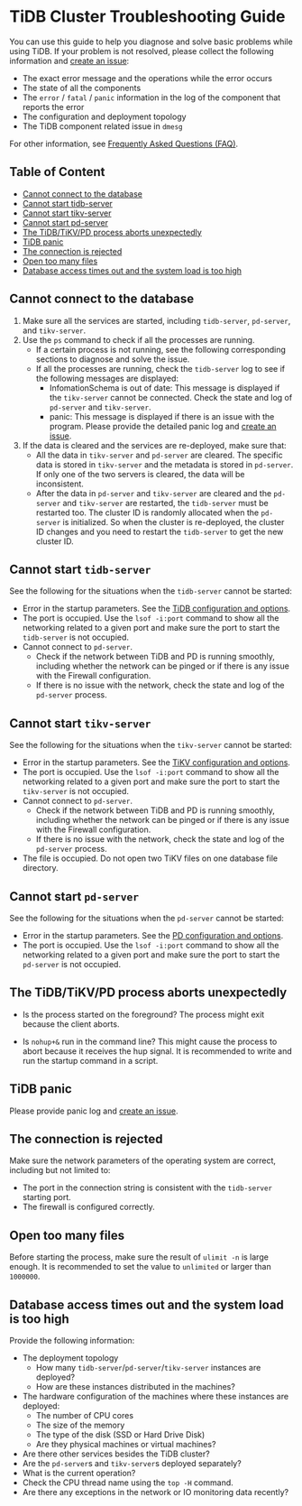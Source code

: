 # TiDB Cluster Troubleshooting Guide

You can use this guide to help you diagnose and solve basic problems while using TiDB. If your problem is not resolved, please collect the following information and [create an issue](https://github.com/pingcap/tidb/issues/new):
+ The exact error message and the operations while the error occurs
+ The state of all the components
+ The `error` / `fatal` / `panic` information in the log of the component that reports the error
+ The configuration and deployment topology
+ The TiDB component related issue in `dmesg`

For other information, see [Frequently Asked Questions (FAQ)](TiDB_FAQ.md).

## Table of Content
+ [Cannot connect to the database](#cannot-connect-to-the-database)
+ [Cannot start tidb-server](#cannot-start-tidb-server)
+ [Cannot start tikv-server](#cannot-start-tikv-server)
+ [Cannot start pd-server](#cannot-start-pd-server)
+ [The TiDB/TiKV/PD process aborts unexpectedly](#the-tidbtikvpd-process-aborts-unexpectedly)
+ [TiDB panic](#tidb-panic)
+ [The connection is rejected](#the-connection-is-rejected)
+ [Open too many files](#open-too-many-files)
+ [Database access times out and the system load is too high](#database-access-times-out-and-the-system-load-is-too-high)

## Cannot connect to the database

1. Make sure all the services are started, including `tidb-server`, `pd-server`, and `tikv-server`.
2. Use the `ps` command to check if all the processes are running.
	+ If a certain process is not running, see the following corresponding sections to diagnose and solve the issue.
	+ If all the processes are running, check the `tidb-server` log to see if the following messages are displayed:
		+ InfomationSchema is out of date: This message is displayed if the `tikv-server` cannot be connected. Check the state and log of `pd-server` and `tikv-server`.
		+ panic: This message is displayed if there is an issue with the program. Please provide the detailed panic log and [create an issue](https://github.com/pingcap/tidb/issues/new).
3. If the data is cleared and the services are re-deployed, make sure that:
	+ All the data in `tikv-server` and `pd-server` are cleared. 
	The specific data is stored in `tikv-server` and the metadata is stored in `pd-server`. If only one of the two servers is cleared, the data will be inconsistent.
	+ After the data in `pd-server` and `tikv-server` are cleared and the `pd-server` and `tikv-server` are restarted, the `tidb-server` must be restarted too.
	The cluster ID is randomly allocated when the `pd-server` is initialized. So when the cluster is re-deployed, the cluster ID changes and you need to restart the `tidb-server` to get the new cluster ID.

## Cannot start `tidb-server`
See the following for the situations when the `tidb-server` cannot be started: 
+ Error in the startup parameters.
	See the [TiDB configuration and options](op-guide/configuration.md#tidb).
+ The port is occupied.
	Use the `lsof -i:port` command to show all the networking related to a given port and make sure the port to start the `tidb-server` is not occupied.
+ Cannot connect to `pd-server`.
	+ Check if the network between TiDB and PD is running smoothly, including whether the network can be pinged or if there is any issue with the Firewall configuration.
	+ If there is no issue with the network, check the state and log of the `pd-server` process.

## Cannot start `tikv-server`
See the following for the situations when the `tikv-server` cannot be started: 
+ Error in the startup parameters.
	See the [TiKV configuration and options](op-guide/configuration.md#tikv).
+ The port is occupied.
	Use the `lsof -i:port` command to show all the networking related to a given port and make sure the port to start the `tikv-server` is not occupied.
+ Cannot connect to `pd-server`.
	+ Check if the network between TiDB and PD is running smoothly, including whether the network can be pinged or if there is any issue with the Firewall configuration.
	+ If there is no issue with the network, check the state and log of the `pd-server` process.
+ The file is occupied.
	Do not open two TiKV files on one database file directory.

## Cannot start `pd-server`
See the following for the situations when the `pd-server` cannot be started: 
+ Error in the startup parameters.
	See the [PD configuration and options](op-guide/configuration.md##placement-driver-pd).
+ The port is occupied.
	Use the `lsof -i:port` command to show all the networking related to a given port and make sure the port to start the `pd-server` is not occupied.

## The TiDB/TiKV/PD process aborts unexpectedly
+ Is the process started on the foreground? The process might exit because the client aborts.
	
+ Is `nohup+&` run in the command line? This might cause the process to abort because it receives the hup signal. It is recommended to write and run the startup command in a script.

## TiDB panic
Please provide panic log and [create an issue](https://github.com/pingcap/tidb/issues/new).

## The connection is rejected

Make sure the network parameters of the operating system are correct, including but not limited to:

+ The port in the connection string is consistent with the `tidb-server` starting port.
+ The firewall is configured correctly.

## Open too many files

Before starting the process, make sure the result of `ulimit -n` is large enough. It is recommended to set the value to `unlimited` or larger than `1000000`.

## Database access times out and the system load is too high
Provide the following information:
+ The deployment topology
	+ How many `tidb-server`/`pd-server`/`tikv-server` instances are deployed? 
	+ How are these instances distributed in the machines?
+ The hardware configuration of the machines where these instances are deployed:
	+ The number of CPU cores
	+ The size of the memory
	+ The type of the disk (SSD or Hard Drive Disk)
	+ Are they physical machines or virtual machines?
+ Are there other services besides the TiDB cluster?
+ Are the `pd-server`s and `tikv-server`s deployed separately?
+ What is the current operation?
+ Check the CPU thread name using the `top -H` command.
+ Are there any exceptions in the network or IO monitoring data recently?
